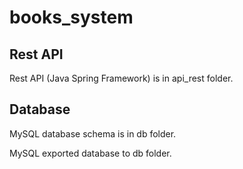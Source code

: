 ﻿# books_system

## Rest API

Rest API (Java Spring Framework) is in api_rest folder.

## Database

MySQL database schema is in db folder.

MySQL exported database to db folder.

